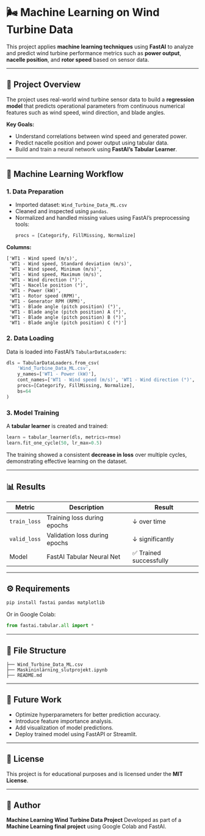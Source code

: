 # 🌬️ Machine Learning on Wind Turbine Data

This project applies **machine learning techniques** using **FastAI** to analyze and predict wind turbine performance metrics such as **power output**, **nacelle position**, and **rotor speed** based on sensor data.

---

## 📘 Project Overview

The project uses real-world wind turbine sensor data to build a **regression model** that predicts operational parameters from continuous numerical features such as wind speed, wind direction, and blade angles.

**Key Goals:**
- Understand correlations between wind speed and generated power.
- Predict nacelle position and power output using tabular data.
- Build and train a neural network using **FastAI’s Tabular Learner**.

---

## 🧠 Machine Learning Workflow

### 1. Data Preparation
- Imported dataset: `Wind_Turbine_Data_ML.csv`
- Cleaned and inspected using `pandas`.
- Normalized and handled missing values using FastAI’s preprocessing tools:
  ```python
  procs = [Categorify, FillMissing, Normalize]
  ```

**Columns:**
```
['WT1 - Wind speed (m/s)',
 'WT1 - Wind speed, Standard deviation (m/s)',
 'WT1 - Wind speed, Minimum (m/s)',
 'WT1 - Wind speed, Maximum (m/s)',
 'WT1 - Wind direction (°)',
 'WT1 - Nacelle position (°)',
 'WT1 - Power (kW)',
 'WT1 - Rotor speed (RPM)',
 'WT1 - Generator RPM (RPM)',
 'WT1 - Blade angle (pitch position) (°)',
 'WT1 - Blade angle (pitch position) A (°)',
 'WT1 - Blade angle (pitch position) B (°)',
 'WT1 - Blade angle (pitch position) C (°)']
```

### 2. Data Loading
Data is loaded into FastAI’s `TabularDataLoaders`:
```python
dls = TabularDataLoaders.from_csv(
    'Wind_Turbine_Data_ML.csv',
    y_names=['WT1 - Power (kW)'],
    cont_names=['WT1 - Wind speed (m/s)', 'WT1 - Wind direction (°)', 'WT1 - Rotor speed (RPM)'],
    procs=[Categorify, FillMissing, Normalize],
    bs=64
)
```

### 3. Model Training
A **tabular learner** is created and trained:
```python
learn = tabular_learner(dls, metrics=rmse)
learn.fit_one_cycle(50, lr_max=0.5)
```

The training showed a consistent **decrease in loss** over multiple cycles, demonstrating effective learning on the dataset.

---

## 📊 Results

| Metric | Description | Result |
|--------|--------------|--------|
| `train_loss` | Training loss during epochs | ↓ over time |
| `valid_loss` | Validation loss during epochs | ↓ significantly |
| Model | FastAI Tabular Neural Net | ✅ Trained successfully |

---

## ⚙️ Requirements

```bash
pip install fastai pandas matplotlib
```

Or in Google Colab:
```python
from fastai.tabular.all import *
```

---

## 📁 File Structure

```
├── Wind_Turbine_Data_ML.csv
├── Maskininlärning_slutprojekt.ipynb
├── README.md
```

---

## 🚀 Future Work
- Optimize hyperparameters for better prediction accuracy.
- Introduce feature importance analysis.
- Add visualization of model predictions.
- Deploy trained model using FastAPI or Streamlit.

---

## 📜 License
This project is for educational purposes and is licensed under the **MIT License**.

---

## 👤 Author
**Machine Learning Wind Turbine Data Project**
Developed as part of a **Machine Learning final project** using Google Colab and FastAI.
